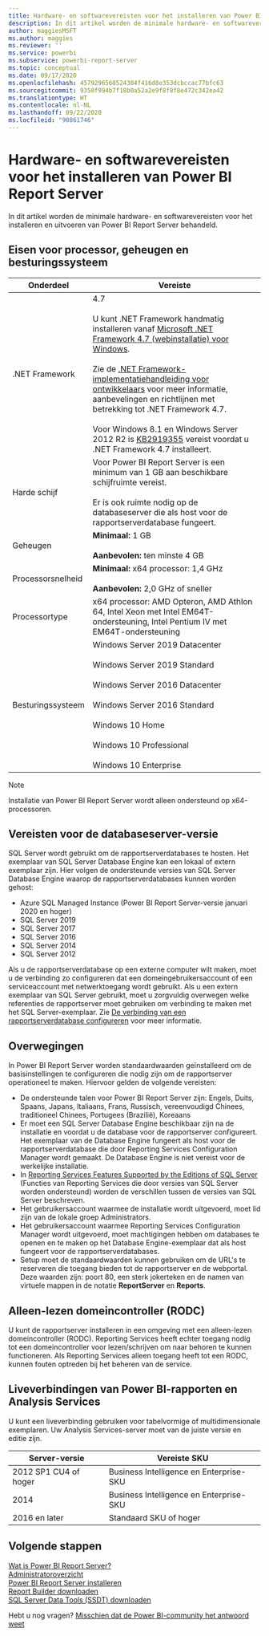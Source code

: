 ```yaml
---
title: Hardware- en softwarevereisten voor het installeren van Power BI Report Server
description: In dit artikel worden de minimale hardware- en softwarevereisten voor het installeren en uitvoeren van Power BI Report Server behandeld.
author: maggiesMSFT
ms.author: maggies
ms.reviewer: ''
ms.service: powerbi
ms.subservice: powerbi-report-server
ms.topic: conceptual
ms.date: 09/17/2020
ms.openlocfilehash: 4579296568524304f416d8e353dcbccac77bfc63
ms.sourcegitcommit: 9350f994b7f18b0a52a2e9f8f8f8e472c342ea42
ms.translationtype: HT
ms.contentlocale: nl-NL
ms.lasthandoff: 09/22/2020
ms.locfileid: "90861746"
---
```

# <a name="hardware-and-software-requirements-for-installing-power-bi-report-server"></a>Hardware- en softwarevereisten voor het installeren van Power BI Report Server

In dit artikel worden de minimale hardware- en softwarevereisten voor het installeren en uitvoeren van Power BI Report Server behandeld.

## <a name="processor-memory-and-operating-system-requirements"></a>Eisen voor processor, geheugen en besturingssysteem

| Onderdeel | Vereiste |
| --- | --- |
| .NET Framework |4.7<br><br>U kunt .NET Framework handmatig installeren vanaf [Microsoft .NET Framework 4.7 (webinstallatie) voor Windows](https://support.microsoft.com/en-us/kb/3186500).<br/><br/> Zie de [.NET Framework-implementatiehandleiding voor ontwikkelaars](/dotnet/framework/deployment/deployment-guide-for-developers) voor meer informatie, aanbevelingen en richtlijnen met betrekking tot .NET Framework 4.7.<br/><br/>Voor Windows 8.1 en Windows Server 2012 R2 is [KB2919355](https://support.microsoft.com/kb/2919355) vereist voordat u .NET Framework 4.7 installeert. |
| Harde schijf |Voor Power BI Report Server is een minimum van 1 GB aan beschikbare schijfruimte vereist.<br><br>Er is ook ruimte nodig op de databaseserver die als host voor de rapportserverdatabase fungeert. |
| Geheugen |**Minimaal:** 1 GB<br/><br/> **Aanbevolen:** ten minste 4 GB |
| Processorsnelheid |**Minimaal:** x64 processor: 1,4 GHz<br/><br/> **Aanbevolen:** 2,0 GHz of sneller |
| Processortype |x64 processor: AMD Opteron, AMD Athlon 64, Intel Xeon met Intel EM64T-ondersteuning, Intel Pentium IV met EM64T-ondersteuning |
| Besturingssysteem |Windows Server 2019 Datacenter<br><br>Windows Server 2019 Standard<br><br>Windows Server 2016 Datacenter<br><br>Windows Server 2016 Standard<br><br>Windows 10 Home<br><br>Windows 10 Professional<br><br>Windows 10 Enterprise<br> |

> [!NOTE]
> Installatie van Power BI Report Server wordt alleen ondersteund op x64-processoren.


## <a name="database-server-version-requirements"></a>Vereisten voor de databaseserver-versie

SQL Server wordt gebruikt om de rapportserverdatabases te hosten. Het exemplaar van SQL Server Database Engine kan een lokaal of extern exemplaar zijn. Hier volgen de ondersteunde versies van SQL Server Database Engine waarop de rapportserverdatabases kunnen worden gehost:

* Azure SQL Managed Instance (Power BI Report Server-versie januari 2020 en hoger)
* SQL Server 2019
* SQL Server 2017
* SQL Server 2016
* SQL Server 2014
* SQL Server 2012

Als u de rapportserverdatabase op een externe computer wilt maken, moet u de verbinding zo configureren dat een domeingebruikersaccount of een serviceaccount met netwerktoegang wordt gebruikt. Als u een extern exemplaar van SQL Server gebruikt, moet u zorgvuldig overwegen welke referenties de rapportserver moet gebruiken om verbinding te maken met het SQL Server-exemplaar. Zie [De verbinding van een rapportserverdatabase configureren](/sql/reporting-services/install-windows/configure-a-report-server-database-connection-ssrs-configuration-manager) voor meer informatie.

## <a name="considerations"></a>Overwegingen

In Power BI Report Server worden standaardwaarden geïnstalleerd om de basisinstellingen te configureren die nodig zijn om de rapportserver operationeel te maken. Hiervoor gelden de volgende vereisten:

* De ondersteunde talen voor Power BI Report Server zijn: Engels, Duits, Spaans, Japans, Italiaans, Frans, Russisch, vereenvoudigd Chinees, traditioneel Chinees, Portugees (Brazilië), Koreaans
* Er moet een SQL Server Database Engine beschikbaar zijn na de installatie en voordat u de database voor de rapportserver configureert. Het exemplaar van de Database Engine fungeert als host voor de rapportserverdatabase die door Reporting Services Configuration Manager wordt gemaakt. De Database Engine is niet vereist voor de werkelijke installatie.
* In [Reporting Services Features Supported by the Editions of SQL Server](/sql/reporting-services/reporting-services-features-supported-by-the-editions-of-sql-server-2016) (Functies van Reporting Services die door versies van SQL Server worden ondersteund) worden de verschillen tussen de versies van SQL Server beschreven.
* Het gebruikersaccount waarmee de installatie wordt uitgevoerd, moet lid zijn van de lokale groep Administrators.
* Het gebruikersaccount waarmee Reporting Services Configuration Manager wordt uitgevoerd, moet machtigingen hebben om databases te openen en te maken op het Database Engine-exemplaar dat als host fungeert voor de rapportserverdatabases.
* Setup moet de standaardwaarden kunnen gebruiken om de URL's te reserveren die toegang bieden tot de rapportserver en de webportal. Deze waarden zijn: poort 80, een sterk jokerteken en de namen van virtuele mappen in de notatie **ReportServer** en **Reports**.

## <a name="read-only-domain-controller-rodc"></a>Alleen-lezen domeincontroller (RODC)

 U kunt de rapportserver installeren in een omgeving met een alleen-lezen domeincontroller (RODC). Reporting Services heeft echter toegang nodig tot een domeincontroller voor lezen/schrijven om naar behoren te kunnen functioneren. Als Reporting Services alleen toegang heeft tot een RODC, kunnen fouten optreden bij het beheren van de service.

## <a name="power-bi-reports-and-analysis-services-live-connections"></a>Liveverbindingen van Power BI-rapporten en Analysis Services

U kunt een liveverbinding gebruiken voor tabelvormige of multidimensionale exemplaren. Uw Analysis Services-server moet van de juiste versie en editie zijn.

| **Server-versie** | **Vereiste SKU** |
| --- | --- |
| 2012 SP1 CU4 of hoger |Business Intelligence en Enterprise-SKU |
| 2014 |Business Intelligence en Enterprise-SKU |
| 2016 en later |Standaard SKU of hoger |

## <a name="next-steps"></a>Volgende stappen

[Wat is Power BI Report Server?](get-started.md)  
[Administratoroverzicht](admin-handbook-overview.md)  
[Power BI Report Server installeren](install-report-server.md)  
[Report Builder downloaden](https://www.microsoft.com/download/details.aspx?id=53613)  
[SQL Server Data Tools (SSDT) downloaden](/sql/ssdt/download-sql-server-data-tools-ssdt)

Hebt u nog vragen? [Misschien dat de Power BI-community het antwoord weet](https://community.powerbi.com/)
